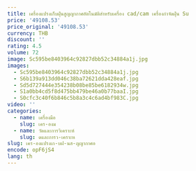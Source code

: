 ```yaml
---
title: เครื่องแปรงเก็บฝุ่นสูญญากาศอัตโนมัติสำหรับเครื่อง cad/cam เครื่องกำจัดฝุ่น Su
price: '49108.53'
price_original: '49108.53'
currency: THB
discount: ''
rating: 4.5
volume: 72
image: Sc595be8403964c92827dbb52c34884a1j.jpg
images:
  - Sc595be8403964c92827dbb52c34884a1j.jpg
  - S6b139a913dd046c38ba72621dda428eaf.jpg
  - Sd5d727444e354238b08be85be6182934w.jpg
  - S1a0bb4cd5f8d475bb479be46a0b77baaI.jpg
  - S0cfc3c40f6b846c5b8a3c4c6ad4bf983C.jpg
video: ''
categories:
  - name: เครื่องมือ
    slug: เคร-องม
  - name: วัดและการวิเคราะห์
    slug: ดและการว-เคราะห
slug: เคร-องแปรงเก-บฝ-นส-ญญากาศอ
encode: opF6jS4
lang: th
---
```

  